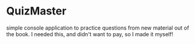 # QuizMaster
simple console application to practice questions from new material out of the book. I needed this, and didn't want to pay, so I made it myself!
